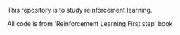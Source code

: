 This repository is to study reinforcement learning. 

All code is from 'Reinforcement Learning First step' book

